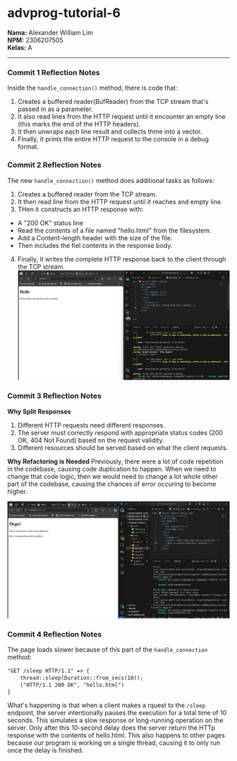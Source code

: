 # advprog-tutorial-6
**Nama:** Alexander William Lim  
**NPM:** 2306207505  
**Kelas:** A

---
### Commit 1 Reflection Notes
Inside the `handle_connection()` method, there is code that: 
1. Creates a buffered reader(BufReader) from the TCP stream that's passed in as a parameter.
2. It also read lines from the HTTP request until it encounter an empty line (this marks the end of the HTTP headers).
3. It then unwraps each line result and collects thme into a vector.
4. FInally, it prints the entire HTTP request to the console in a debug format.

### Commit 2 Reflection Notes
The new `handle_connection()` method does additional tasks as follows:
1. Creates a buffered reader from the TCP stream.
2. It then read line from the HTTP request until it reaches and empty line.
3. THen it constructs an HTTP response with:
- A "200 OK" status line
- Read the contents of a file named "hello.html" from the filesystem.
- Add a Content-length header with the size of the file.
- Then includes the fiel contents in the response body.
4. Finally, it writes the complete HTTP response back to the client through the TCP stream.
![Commit 2 screen capture](/assets/commit2.jpg)

### Commit 3 Reflection Notes
**Why Split Responses**
1. Different HTTP requests need different responses.
2. The server must correctly respond with appropriate status codes (200 OK, 404 Not Found) based on the request validity.
3. Different resources should be served based on what the client requests.

**Why Refactoring is Needed**
Previously, there were a lot of code repetition in the codebase, causing code duplication to happen. When we need to change that code logic, then we would need to change a lot whole other part of the codebase, causing the chances of error occuring to become higher.

![Commit 3 screen capture](/assets/commit3.jpg)

### Commit 4 Reflection Notes
The page loads slower because of this part of the `handle_connection` method:
```
"GET /sleep HTTP/1.1" => {
    thread::sleep(Duration::from_secs(10));
    ("HTTP/1.1 200 OK", "hello.html")
}
```
What's happening is that when a client makes a rquest to the `/sleep` endpoint, the server intentionally pauses the execution for a total time of 10 seconds. This simulates a slow response or long-running operation on the server. Only after this 10-second delay does the server return the HTTp response with the contents of hello.html. This also happens to other pages because our program is working on a single thread, causing it to only run once the delay is finished.

